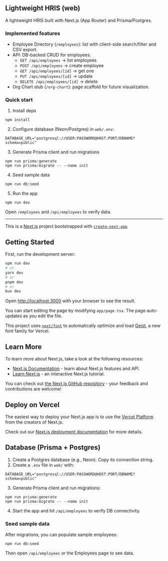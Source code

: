 ## Lightweight HRIS (web)

A lightweight HRIS built with Next.js (App Router) and Prisma/Postgres.

### Implemented features
- Employee Directory (`/employees`): list with client-side search/filter and CSV export.
- API: DB-backed CRUD for employees.
  - `GET /api/employees` → list employees
  - `POST /api/employees` → create employee
  - `GET /api/employees/[id]` → get one
  - `PUT /api/employees/[id]` → update
  - `DELETE /api/employees/[id]` → delete
- Org Chart stub (`/org-chart`): page scaffold for future visualization.

### Quick start

1) Install deps
```
npm install
```

2) Configure database (Neon/Postgres) in `web/.env`:
```
DATABASE_URL="postgresql://USER:PASSWORD@HOST:PORT/DBNAME?schema=public"
```

3) Generate Prisma client and run migrations
```
npm run prisma:generate
npm run prisma:migrate -- --name init
```

4) Seed sample data
```
npm run db:seed
```

5) Run the app
```
npm run dev
```

Open `/employees` and `/api/employees` to verify data.

---

This is a [Next.js](https://nextjs.org) project bootstrapped with [`create-next-app`](https://nextjs.org/docs/app/api-reference/cli/create-next-app).

## Getting Started

First, run the development server:

```bash
npm run dev
# or
yarn dev
# or
pnpm dev
# or
bun dev
```

Open [http://localhost:3000](http://localhost:3000) with your browser to see the result.

You can start editing the page by modifying `app/page.tsx`. The page auto-updates as you edit the file.

This project uses [`next/font`](https://nextjs.org/docs/app/building-your-application/optimizing/fonts) to automatically optimize and load [Geist](https://vercel.com/font), a new font family for Vercel.

## Learn More

To learn more about Next.js, take a look at the following resources:

- [Next.js Documentation](https://nextjs.org/docs) - learn about Next.js features and API.
- [Learn Next.js](https://nextjs.org/learn) - an interactive Next.js tutorial.

You can check out [the Next.js GitHub repository](https://github.com/vercel/next.js) - your feedback and contributions are welcome!

## Deploy on Vercel

The easiest way to deploy your Next.js app is to use the [Vercel Platform](https://vercel.com/new?utm_medium=default-template&filter=next.js&utm_source=create-next-app&utm_campaign=create-next-app-readme) from the creators of Next.js.

Check out our [Next.js deployment documentation](https://nextjs.org/docs/app/building-your-application/deploying) for more details.

## Database (Prisma + Postgres)

1. Create a Postgres database (e.g., Neon). Copy its connection string.
2. Create a `.env` file in `web/` with:

```
DATABASE_URL="postgresql://USER:PASSWORD@HOST:PORT/DBNAME?schema=public"
```

3. Generate Prisma client and run migrations:

```
npm run prisma:generate
npm run prisma:migrate -- --name init
```

4. Start the app and hit `/api/employees` to verify DB connectivity.

### Seed sample data

After migrations, you can populate sample employees:

```
npm run db:seed
```

Then open `/api/employees` or the Employees page to see data.
